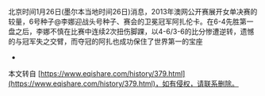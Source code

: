  北京时间1月26日(墨尔本当地时间26日)消息，2013年澳网公开赛展开女单决赛的较量，6号种子@李娜迎战头号种子、赛会的卫冕冠军阿扎伦卡。在6-4先胜第一盘之后，李娜不慎在比赛中连续2次扭伤脚踝，以4-6/3-6的比分惨遭逆转，遗憾的与冠军失之交臂，而夺冠的阿扎也成功保住了世界第一的宝座

-

本文转自 [https://www.eqishare.com/history/379.html](https://www.eqishare.com/history/379.html)，如有侵权，请联系删除。